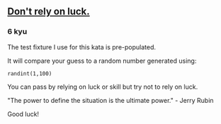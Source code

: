 <h2><a href=https://www.codewars.com/kata/5268af3872b786f006000228/train/python target="_blank">Don't rely on luck.</a></h2><h3>6 kyu</h3><p>The test fixture I use for this kata is pre-populated.</p><p>It will compare your guess to a random number generated using:</p><pre style="display: none;"><code class="language-ruby">(<span class="cm-atom">Kernel:</span><span class="cm-atom">:rand</span>() <span class="cm-operator">*</span> <span class="cm-number">100</span> <span class="cm-operator">+</span> <span class="cm-number">1</span>)<span class="cm-operator">.</span><span class="cm-property">floor</span></code></pre><pre style="display: none;"><code class="language-javascript"><span class="cm-variable">Math</span>.<span class="cm-property">floor</span>(<span class="cm-variable">Math</span>.<span class="cm-property">random</span>() <span class="cm-operator">*</span> <span class="cm-number">100</span> <span class="cm-operator">+</span> <span class="cm-number">1</span>)</code></pre><pre><code class="language-python"><span class="cm-variable">randint</span>(<span class="cm-number">1</span>,<span class="cm-number">100</span>)</code></pre><pre style="display: none;"><code class="language-php"><span class="cm-builtin">rand</span>(<span class="cm-number">1</span>, <span class="cm-number">100</span>)</code></pre><pre style="display: none;"><code class="language-csharp"><span class="cm-keyword">new</span> <span class="cm-variable">Random</span>().<span class="cm-variable">Next</span>(<span class="cm-number">1</span>, <span class="cm-number">100</span> <span class="cm-operator">+</span> <span class="cm-number">1</span>);</code></pre><p>You can pass by relying on luck or skill but try not to rely on luck.</p><p>"The power to define the situation is the ultimate power." - Jerry Rubin</p><p>Good luck!</p>
